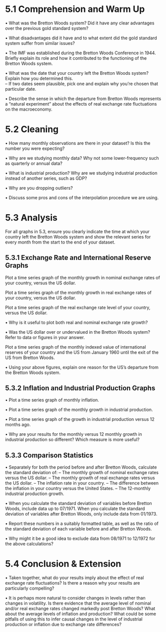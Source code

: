 # 5.1 Comprehension and Warm Up

• What was the Bretton Woods system? Did it have any clear advantages over the previous gold standard system?

• What disadvantages did it have and to what extent did the gold standard system suffer from similar issues?

• The IMF was established during the Bretton Woods Conference in 1944. Briefly explain its role and how it contributed to the functioning of the Bretton Woods system.

• What was the date that your country left the Bretton Woods system? Explain how you determined this.
<br> – If two dates seem plausible, pick one and explain why you’re chosen that particular date.

• Describe the sense in which the departure from Bretton Woods represents a “natural experiment” about the effects of real exchange rate fluctuations on the macroeconomy.

# 5.2 Cleaning

• How many monthly observations are there in your dataset? Is this the number you were expecting?

• Why are we studying monthly data? Why not some lower-frequency such as quarterly or annual data?

• What is industrial production? Why are we studying industrial production instead of another series, such as GDP?

• Why are you dropping outliers?

• Discuss some pros and cons of the interpolation procedure we are using.

# 5.3 Analysis
For all graphs in 5.3, ensure you clearly indicate the time at which your country left the Bretton Woods system and show the relevant series for every month from the start to the end of your dataset.

## 5.3.1 Exchange Rate and International Reserve Graphs

Plot a time series graph of the monthly growth in nominal exchange rates of your country, versus the US dollar.

Plot a time series graph of the monthly growth in real exchange rates of your country, versus the US dollar.

Plot a time series graph of the real exchange rate level of your country, versus the US dollar.

• Why is it useful to plot both real and nominal exchange rate growth?

• Was the US dollar over or undervalued in the Bretton Woods system? Refer to data or figures in
your answer.

Plot a time series graph of the monthly indexed value of international reserves of your country and the US from January 1960 until the exit of the US from Bretton Woods.

• Using your above figures, explain one reason for the US’s departure from the Bretton Woods system.

## 5.3.2 Inflation and Industrial Production Graphs

• Plot a time series graph of monthly inflation.

• Plot a time series graph of the monthly growth in industrial production.

• Plot a time series graph of the growth in industrial production versus 12 months ago.

• Why are your results for the monthly versus 12 monthly growth in industrial production so different? Which measure 
is more useful?

## 5.3.3 Comparison Statistics

• Separately for both the period before and after Bretton Woods, calculate the standard deviation
of:
– The monthly growth of nominal exchange rates versus the US dollar.
– The monthly growth of real exchange rates versus the US dollar.
– The inflation rate in your country.
– The difference between the inflation in your country versus the United States.
– The 12-monthly industrial production growth.

• When you calculate the standard deviation of variables before Bretton Woods, include data up to 07/1971. When you calculate the standard deviation of variables after Bretton Woods, only include data from 01/1973.

• Report these numbers in a suitably formatted table, as well as the ratio of the standard deviation of each variable before and after Bretton Woods.

• Why might it be a good idea to exclude data from 08/1971 to 12/1972 for the above calculations? 

# 5.4 Conclusion & Extension

• Taken together, what do your results imply about the effect of real exchange rate fluctuations? Is there a reason why your results are particularly compelling?

• It is perhaps more natural to consider changes in levels rather than changes in volatility. Is there evidence that the average level of nominal and/or real exchange rates changed markedly post Bretton Woods? What about the average levels of inflation and production? What could be some pitfalls of using this to infer causal changes in the level of industrial production or inflation due to exchange rate differences?